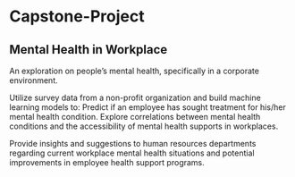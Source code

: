 # Capstone-Project
## Mental Health in Workplace  

An exploration on people’s mental health, specifically in a corporate environment.

Utilize survey data from a non-profit organization and build machine learning models to:
Predict if an employee has sought treatment for his/her mental health condition. 
Explore correlations between mental health conditions and the accessibility of mental health supports in workplaces.

Provide insights and suggestions to human resources departments regarding current workplace mental health situations and potential improvements in employee health support programs. 

